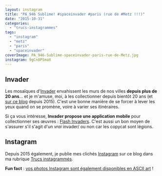 ```yaml
---
layout: instagram
title: "PA_946 Sublime! #spaceinvader #paris (rue de #Metz !!!)"
date: "2015-10-31"
categories: 
  - "trucs-instagrammes"
tags: 
  - "instagram"
  - "metz"
  - "paris"
  - "spaceinvader"
coverImage: PA_946-Sublime-spaceinvader-paris-rue-de-Metz.jpg
instagram: 9gCn8PSmaX
---
```


## Invader

Les mosaïques d'[Invader](https://fr.wikipedia.org/wiki/Invader_%28artiste%29) envahissent les murs de nos villes **depuis plus de 20 ans**... et je m'amuse, moi, à les collectionner depuis bientôt 20 ans (et [sur ce blog](/tag/spaceinvader/) depuis 2015). C'est une bonne manière de se forcer à lever les yeux quand on se promène, voire à varier ses itinéraires.

Si ça vous intéresse, **Invader propose une application mobile** pour collectionner ses œuvres : [Flash Invaders](http://www.space-invaders.com/flashinvaders/). C'est aussi un bon moyen de s'assurer s'il s'agit d'un _vrai_ invader/ ou non car les copycat sont légions.

## Instagram

Depuis 2015 également, je publie mes clichés [Instagram](https://www.instagram.com/zemoko/) sur ce blog dans ma rubrique [Trucs instagrammés](/category/trucs-pris-en-photos/trucs-instagrammes/).

**Fun fact** : [vos photos Instagram sont également disponibles en ASCII art](/2016/01/le-saviez-tu-instagram-en-ascii-art/) !